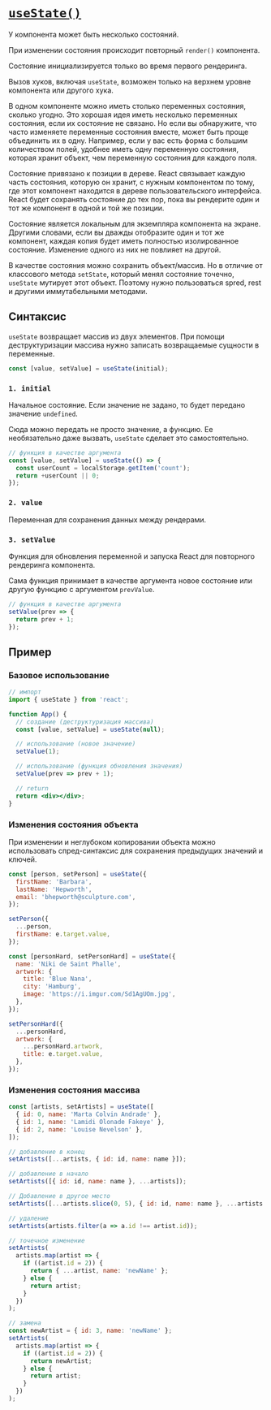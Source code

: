 # [`useState()`](../index.md)

У компонента может быть несколько состояний.

При изменении состояния происходит повторный `render()` компонента.

Состояние инициализируется только во время первого рендеринга.

Вызов хуков, включая `useState`, возможен только на верхнем уровне компонента или другого хука.

В одном компоненте можно иметь столько переменных состояния, сколько угодно. Это хорошая идея иметь несколько переменных состояния, если их состояние не связано. Но если вы обнаружите, что часто изменяете переменные состояния вместе, может быть проще объединить их в одну. Например, если у вас есть форма с большим количеством полей, удобнее иметь одну переменную состояния, которая хранит объект, чем переменную состояния для каждого поля.

Состояние привязано к позиции в дереве. React связывает каждую часть состояния, которую он хранит, с нужным компонентом по тому, где этот компонент находится в дереве пользовательского интерфейса. React будет сохранять состояние до тех пор, пока вы рендерите один и тот же компонент в одной и той же позиции.

Состояние является локальным для экземпляра компонента на экране. Другими словами, если вы дважды отобразите один и тот же компонент, каждая копия будет иметь полностью изолированное состояние. Изменение одного из них не повлияет на другой.

В качестве состояния можно сохранить объект/массив. Но в отличие от классового метода `setState`, который менял состояние точечно, `useState` мутирует этот объект. Поэтому нужно пользоваться spred, rest и другими иммутабельными методами.

## Синтаксис

`useState` возвращает массив из двух элементов. При помощи деструктуризации массива нужно записать возвращаемые сущности в переменные.

```jsx
const [value, setValue] = useState(initial);
```

### `1. initial`

Начальное состояние. Если значение не задано, то будет передано значение `undefined`.

Сюда можно передать не просто значение, а функцию. Ее необязательно даже вызвать, `useState` сделает это самостоятельно.

```jsx
// функция в качестве аргумента
const [value, setValue] = useState(() => {
  const userCount = localStorage.getItem('count');
  return +userCount || 0;
});
```

### `2. value`

Переменная для сохранения данных между рендерами.

### `3. setValue`

Функция для обновления переменной и запуска React для повторного рендеринга компонента.

Сама функция принимает в качестве аргумента новое состояние или другую функцию с аргументом `prevValue`.

```jsx
// функция в качестве аргумента
setValue(prev => {
  return prev + 1;
});
```

## Пример

### Базовое использование

```jsx
// импорт
import { useState } from 'react';

function App() {
  // создание (деструктуризация массива)
  const [value, setValue] = useState(null);

  // использование (новое значение)
  setValue(1);

  // использование (функция обновления значения)
  setValue(prev => prev + 1);

  // return
  return <div></div>;
}
```

### Изменения состояния объекта

При изменении и неглубоком копировании объекта можно использовать спред-синтаксис для сохранения предыдущих значений и ключей.

```jsx
const [person, setPerson] = useState({
  firstName: 'Barbara',
  lastName: 'Hepworth',
  email: 'bhepworth@sculpture.com',
});

setPerson({
  ...person,
  firstName: e.target.value,
});
```

```jsx
const [personHard, setPersonHard] = useState({
  name: 'Niki de Saint Phalle',
  artwork: {
    title: 'Blue Nana',
    city: 'Hamburg',
    image: 'https://i.imgur.com/Sd1AgUOm.jpg',
  },
});

setPersonHard({
  ...personHard,
  artwork: {
    ...personHard.artwork,
    title: e.target.value,
  },
});
```

### Изменения состояния массива

```jsx
const [artists, setArtists] = useState([
  { id: 0, name: 'Marta Colvin Andrade' },
  { id: 1, name: 'Lamidi Olonade Fakeye' },
  { id: 2, name: 'Louise Nevelson' },
]);

// добавление в конец
setArtists([...artists, { id: id, name: name }]);

// добавление в начало
setArtists([{ id: id, name: name }, ...artists]);

// Добавление в другое место
setArtists([...artists.slice(0, 5), { id: id, name: name }, ...artists.slice(5)]);

// удаление
setArtists(artists.filter(a => a.id !== artist.id));

// точечное изменение
setArtists(
  artists.map(artist => {
    if ((artist.id = 2)) {
      return { ...artist, name: 'newName' };
    } else {
      return artist;
    }
  })
);

// замена
const newArtist = { id: 3, name: 'newName' };
setArtists(
  artists.map(artist => {
    if ((artist.id = 2)) {
      return newArtist;
    } else {
      return artist;
    }
  })
);
```
